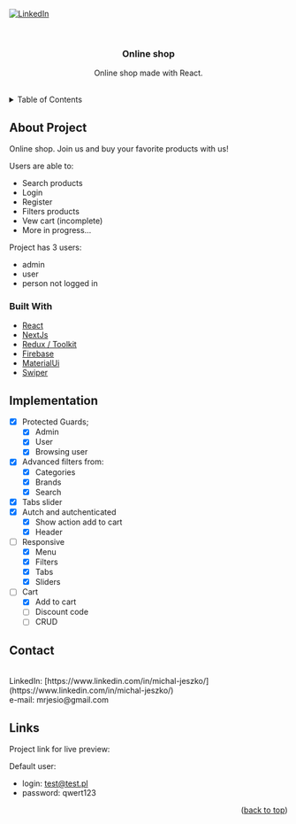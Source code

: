 <div id="top"></div>

<!-- [![MIT License][license-shield]][license-url] -->

[![LinkedIn](https://img.shields.io/badge/linkedin-%230077B5.svg?style=for-the-badge&logo=linkedin&logoColor=white)](https://www.linkedin.com/in/michal-jeszko/)

<br />
<div align="center">

<h3 align="center">Online shop</h3>

  <p align="center">
    Online shop made with React.
    <br />
    <br />
  </p>
</div>

<!-- TABLE OF CONTENTS -->
<details>
  <summary>Table of Contents</summary>
  <ol>
    <li>
      <a href="#about-project">About Project</a>
      <ul>
        <li><a href="#built-with">Built With</a></li>
      </ul>
    </li>
    <li><a href="#implementation">Implementation</a></li>
    <li><a href="#contact">Contact</a></li>
    <li><a href="#links">Links</a></li>
  </ol>
</details>

<!-- ABOUT THE PROJECT -->



## About Project

Online shop. Join us and buy your favorite products with us!

Users are able to:

- Search products
- Login
- Register
- Filters products
- Vew cart (incomplete)
- More in progress...

Project has 3 users:

- admin
- user
- person not logged in



### Built With

- [React](https://reactjs.org/)
- [NextJs](https://nextjs.org/)
- [Redux / Toolkit](https://redux-toolkit.js.org/)
- [Firebase](https://firebase.google.com/)
- [MaterialUi](https://mui.com/)
- [Swiper](https://swiperjs.com/)

<!-- Implementation -->



## Implementation

- [x] Protected Guards;
  - [x] Admin
  - [x] User
  - [x] Browsing user
- [x] Advanced filters from:
  - [x] Categories
  - [x] Brands
  - [x] Search
- [x] Tabs slider
- [x] Autch and autchenticated
  - [x] Show action add to cart
  - [x] Header
- [ ] Responsive
  - [x] Menu
  - [x] Filters
  - [x] Tabs
  - [x] Sliders
- [ ] Cart
  - [x] Add to cart
  - [ ] Discount code
  - [ ] CRUD

<!-- Contact -->



## Contact

<br/>
LinkedIn: [https://www.linkedin.com/in/michal-jeszko/](https://www.linkedin.com/in/michal-jeszko/)
<br/>
e-mail: mrjesio@gmail.com



<!-- Links -->
## Links
Project link for live preview: []()

Default user:

- login: test@test.pl
- password: qwert123

<p align="right">(<a href="#top">back to top</a>)</p>

